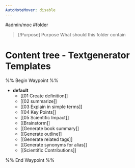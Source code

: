 ```yaml
---
AutoNoteMover: disable
---
```

#admin/moc #folder

> [!Purpose] Purpose
> What should this folder contain

# Content tree - Textgenerator Templates 

%% Begin Waypoint %%
- **default**
	- [[01 Create definition]]
	- [[02 summarize]]
	- [[03 Explain in simple terms]]
	- [[04 Key Points]]
	- [[05 Scientific Impact]]
	- [[Brainstorm]]
	- [[Generate book summary]]
	- [[Generate outline]]
	- [[Generate related tags]]
	- [[Generate synonyms for alias]]
	- [[Scientific Contributions]]

%% End Waypoint %%
